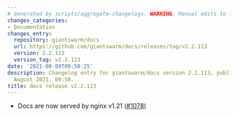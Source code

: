 ```yaml
---
# Generated by scripts/aggregate-changelogs. WARNING: Manual edits to this files will be overwritten.
changes_categories:
- Documentation
changes_entry:
  repository: giantswarm/docs
  url: https://github.com/giantswarm/docs/releases/tag/v2.2.113
  version: 2.2.113
  version_tag: v2.2.113
date: '2021-08-09T09:58:25'
description: Changelog entry for giantswarm/docs version 2.2.113, published on 09
  August 2021, 09:58.
title: docs release v2.2.113
---
```


- Docs are now served by nginx v1.21 ([#1078](https://github.com/giantswarm/docs/pull/1078))
